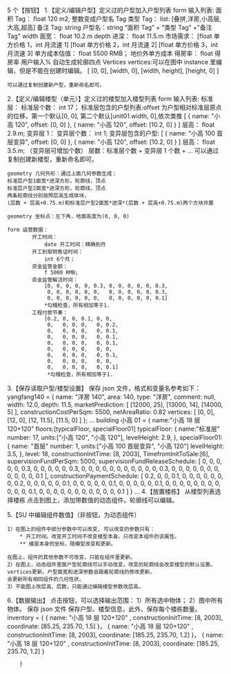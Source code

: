 5 个【按钮】 1.【定义/编辑户型】定义过的户型加入户型列表
form 输入列表:
面积 Tag：
float 120 m2; 整数变成户型名 Tag
类型 Tag：
list: [叠拼,洋房,小高层,大高,超高]
备注 Tag:
string
户型名：string “面积 Tag” + “类型 Tag” +"备注 Tag"
width 面宽：
float 10.2.m
depth 进深：
float 11.5.m
市场需求：
[float 单方价格 1，int 月流速 1]
[float 单方价格 2，int 月流速 2]
[float 单方价格 3，int 月流速 3]
单方成本估值：
float 5500 RMB； 地价外单方成本
得房率：
float 得房率 用户输入%
自动生成轮廓四点 Vertices
vertices:可以在图中 instance 里编辑，但是不能在创建时编辑。
[
[0, 0],
[width, 0],
[width, height],
[height, 0]
]

    可以通过复制创建新户型，重新命名即可。


2.【定义/编辑楼型（单元）】定义过的楼型加入楼型列表
form 输入列表:
标准层：
标准层个数：
int 17；
标准层包含的户型列表:offset 为户型相对标准层原点的位移，第一个默认[0, 0], 第二个默认[unit01.width, 0],依次类推
[
{
name: "小高 120",
offset: [0, 0]
},
{
name: "小高 120",
offset: [10.2, 0]
}
]
层高：
float 2.9.m;
变异层 1：
变异层个数：
int 1;
变异层包含的户型:
[
{
name: "小高 100 首层变异",
offset: [0, 0]
},
{
name: "小高 120",
offset: [10.2, 0]
}
]
层高：
float 3.5.m;
（变异层可增加个数）
层数：标准层个数 + 变异层 1 个数 + ...
可以通过复制创建新楼型，重新命名即可。

    geometry 几何外形：通过上面几何参数生成：
    标准层户型1面宽*进深方形，轮廓线，顶点
    标准层户型2面宽*进深方形，轮廓线，顶点
    两条轮廓线分别按照层高生成体块，
    (层数 + 层高+0.75.m)和标准层户型2面宽*进深*(层数 + 层高+0.75.m)两个方块并置

    geometry 坐标点：左下角，地面高度为(0, 0, 0)

    form 运营数据：
            开工时间：
                date 开工时间：精确到月
            开工到取销售证时间：
                int 6个月；
            资金监管金额：
                f 5000 RMB;
            资金监管解活时间：
                [0, 0, 0, 0, 0, 0.3, 0, 0, 0, 0, 0, 0.3,
                 0, 0, 0, 0, 0, 0,   0, 0, 0, 0, 0, 0.3,
                 0, 0, 0, 0, 0, 0,   0, 0, 0, 0, 0, 0.1]
                *勾稽检查，所有相加等于1.
            工程付款节奏：
                [0.2, 0, 0, 0.1, 0, 0,
                 0,   0, 0, 0,   0, 0.2,
                 0,   0, 0, 0,   0, 0.1,
                 0,   0, 0, 0,   0, 0.1,
                 0,   0, 0, 0,   0, 0.1,
                 0,   0, 0, 0,   0, 0,
                 0,   0, 0, 0,   0, 0.1,
                 0,   0, 0, 0,   0, 0,
                 0,   0, 0, 0,   0, 0.1]
                 *勾稽检查，所有相加等于1.

3.【保存读取户型/楼型设置】
保存 json 文件，格式和变量名参考如下：
yangfang140 = {
name: "洋房 140",
area: 140,
type: "洋房",
comment: null,
width: 12.0,
depth: 11.5,
marketPrediction:
[
[12000, 25],
[13000, 14],
[14000, 5]
],
constructionCostPerSqm: 5500,
netAreaRatio: 0.82
vertices:
[
[0, 0], [12, 0], [12, 11.5], [11.5, 0]
]
};
...
building 小高 01 = {
name:"小高 18 层 120+120"
floors:[typicalFloor, specialFloor01]
typicalFloor: {
name:"标准层"
number: 17,
units:["小高 120", "小高 120"],
levelHeight: 2.9,
},
specialFloor01:{
name: "首层"
number: 1,
units:["小高 100 首层变异", "小高 120"]
levelHeight: 3.5,
},
level: 18,
constructionInitTime: [8, 2003],
TimefromInitToSale:[6],
supervisionFundPerSqm: 5000,
supervisionFundReleaseSchedule:
[
0, 0, 0, 0, 0, 0.3, 0, 0, 0, 0, 0, 0.3,
0, 0, 0, 0, 0, 0, 0, 0, 0, 0, 0, 0.3,
0, 0, 0, 0, 0, 0, 0, 0, 0, 0, 0, 0.1
],
constructionPaymentSchedule:
[
0.2, 0, 0, 0.1, 0, 0,
0, 0, 0, 0, 0, 0.2,
0, 0, 0, 0, 0, 0.1,
0, 0, 0, 0, 0, 0.1,
0, 0, 0, 0, 0, 0.1,
0, 0, 0, 0, 0, 0,
0, 0, 0, 0, 0, 0.1,
0, 0, 0, 0, 0, 0,
0, 0, 0, 0, 0, 0.1
]
}
... 4.【放置楼栋】
从楼型列表选择楼栋
点击到图上，添加带数值的动态组件。轮廓线可以编辑。

5.【SU 中编辑组件数值】（非按钮，为动态组件）

    1）在图上的组件中部分参数中可以改变, 可以改变的参数只有：
        * 开工时间。改变开工时间不改变楼型本身。只改变本组件的该属性。
        ** 楼座本身的坐标，随模型改变和更新。

    在图上，组件的其他参数不可改变，只能在组件里更新。
    2）在图上，动态组件里面户型轮廓线可以手动改变，改变的轮廓线会改变楼型的默认设置。vertices更新。户型面宽和进深参数会跟着轮廓线的修改更新。
    会更新所有相同组件的几何性状。
    3）不能图上改层高、层数，只能通过编辑楼型参数改层高。

6.【数据输出】
点击按钮，可以选择输出范围：
1）所有选中物体；
2）图中所有物体。
保存 json 文件
保存户型、楼型信息，此外，保存每个楼栋数量。
inventory = {
{
name: "小高 18 层 120+120" ,
constructionInitTime: [8, 2003],
coordinate: [85.25, 235.70, 1.5]
}，
{
name: "小高 18 层 120+120" ,
constructionInitTime: [8, 2003],
coordinate: [185.25, 235.70, 1.2]
}，
{
name: "小高 18 层 120+120" ,
constructionInitTime: [8, 2003],
coordinate: [185.25, 235.70, 1.2]
}

        }








